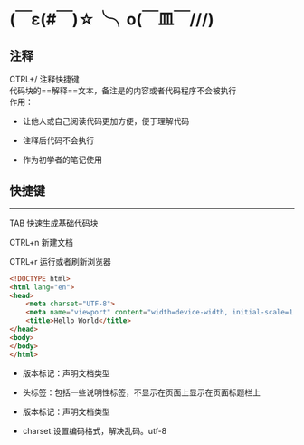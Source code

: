 # (￣ε(#￣)☆╰╮o(￣皿￣///)

## 注释

CTRL+/ 注释快捷键  
代码块的==解释==文本，备注是的内容或者代码程序不会被执行  
作用：

* 让他人或自己阅读代码更加方便，便于理解代码

* 注释后代码不会执行

* 作为初学者的笔记使用

## 快捷键

-----
TAB 快速生成基础代码块

CTRL+n 新建文档

CTRL+r 运行或者刷新浏览器

```html
<!DOCTYPE html>
<html lang="en">
<head>
    <meta charset="UTF-8">
    <meta name="viewport" content="width=device-width, initial-scale=1.0">
    <title>Hello World</title>
</head>
<body>
</body>
</html>
```

* 版本标记：声明文档类型

* 头标签：包括一些说明性标签，不显示在页面上显示在页面标题栏上

* 版本标记：声明文档类型

* charset:设置编码格式，解决乱码。utf-8
